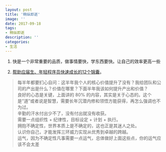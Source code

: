 ```yaml
---
layout: post
title: '稍纵即逝'
image: ''
date: 2017-09-18
tags:
- 稍纵即逝
description: ''
categories:
- 生活
---
```


1. 快是一个非常重要的品质，做事情要快，学东西要快。让自己的效率更高一些

2. [帮助应届生、年轻程序员快速成长的12个锦囊][1]。
> 每半年都要扪心自问：这半年我个人的核心价值提升了没有？我给团队和公司的产出是什么？价值在哪里？下面半年我该如何提升产出和价值？ <br >
> 良好的心态是关键，上面讲的 80% 的内容，其实是关于心态的。这个是”道”或者说是智慧，需要长年沉潜内修和领悟方能获得，再怎么强调也不为过。 <br >
> 辛勤的汗水付出少不了，没有付出就没有收获。 <br >
> 需要一点组织性 + 纪律性，目标设定 + 计划 + 执行。 <br >
> 拥抱不确定性，世界本质上是不确定的，这也正是其迷人之处。<br >
> 认识你自己，才能发挥三环威力实现从优秀到卓越的跨越。<br >
> 运气，因为不确定性凡事需要一点运气，总体做好上面这些点，你的运气应该不会太差 <br >


[1]: http://mp.weixin.qq.com/s?__biz=MjM5MDE0Mjc4MA==&mid=2650997693&idx=1&sn=1e1726f7bc1c1918f931cc356be5a956&chksm=bdbefbee8ac972f8eff649611e980d74f65e1fc12bc04a737f272a077b507b5d910f7a3d9b59&mpshare=1&scene=1&srcid=0908pXdhk9WvY6bZ82uom9n9#rd
